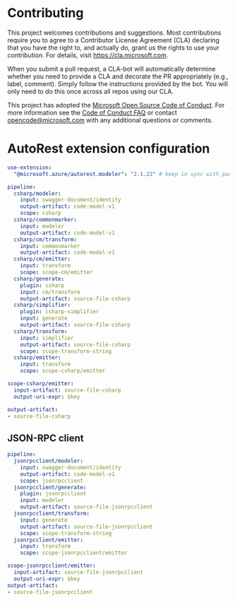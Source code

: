 
# Contributing

This project welcomes contributions and suggestions.  Most contributions require you to agree to a
Contributor License Agreement (CLA) declaring that you have the right to, and actually do, grant us
the rights to use your contribution. For details, visit https://cla.microsoft.com.

When you submit a pull request, a CLA-bot will automatically determine whether you need to provide
a CLA and decorate the PR appropriately (e.g., label, comment). Simply follow the instructions
provided by the bot. You will only need to do this once across all repos using our CLA.

This project has adopted the [Microsoft Open Source Code of Conduct](https://opensource.microsoft.com/codeofconduct/).
For more information see the [Code of Conduct FAQ](https://opensource.microsoft.com/codeofconduct/faq/) or
contact [opencode@microsoft.com](mailto:opencode@microsoft.com) with any additional questions or comments.

# AutoRest extension configuration

``` yaml
use-extension:
  "@microsoft.azure/autorest.modeler": "2.1.22" # keep in sync with package.json's dev dependency in order to have meaningful tests

pipeline:
  csharp/modeler:
    input: swagger-document/identity
    output-artifact: code-model-v1
    scope: csharp
  csharp/commonmarker:
    input: modeler
    output-artifact: code-model-v1
  csharp/cm/transform:
    input: commonmarker
    output-artifact: code-model-v1
  csharp/cm/emitter:
    input: transform
    scope: scope-cm/emitter
  csharp/generate:
    plugin: csharp
    input: cm/transform
    output-artifact: source-file-csharp
  csharp/simplifier:
    plugin: csharp-simplifier
    input: generate
    output-artifact: source-file-csharp
  csharp/transform:
    input: simplifier
    output-artifact: source-file-csharp
    scope: scope-transform-string
  csharp/emitter:
    input: transform
    scope: scope-csharp/emitter

scope-csharp/emitter:
  input-artifact: source-file-csharp
  output-uri-expr: $key

output-artifact:
- source-file-csharp
```

## JSON-RPC client

``` yaml
pipeline:
  jsonrpcclient/modeler:
    input: swagger-document/identity
    output-artifact: code-model-v1
    scope: jsonrpcclient
  jsonrpcclient/generate:
    plugin: jsonrpcclient
    input: modeler
    output-artifact: source-file-jsonrpcclient
  jsonrpcclient/transform:
    input: generate
    output-artifact: source-file-jsonrpcclient
    scope: scope-transform-string
  jsonrpcclient/emitter:
    input: transform
    scope: scope-jsonrpcclient/emitter

scope-jsonrpcclient/emitter:
  input-artifact: source-file-jsonrpcclient
  output-uri-expr: $key
output-artifact:
- source-file-jsonrpcclient
```
